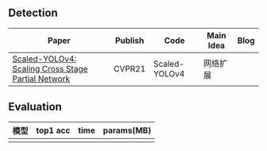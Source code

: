 ## Detection

| Paper                                                        | Publish     | Code                                                         | Main Idea                                                    | Blog                                            |
| ------------------------------------------------------------ | ----------- | ------------------------------------------------------------ | ------------------------------------------------------------ | ----------------------------------------------- |
|[Scaled-YOLOv4: Scaling Cross Stage Partial Network](https://arxiv.org/pdf/2011.08036.pdf)| CVPR21 |Scaled-YOLOv4|网络扩展||


## Evaluation

| 模型         | top1 acc | time    | params(MB) |
| ------------ | -------- | ------- | ---------- |
|    |    | |  |